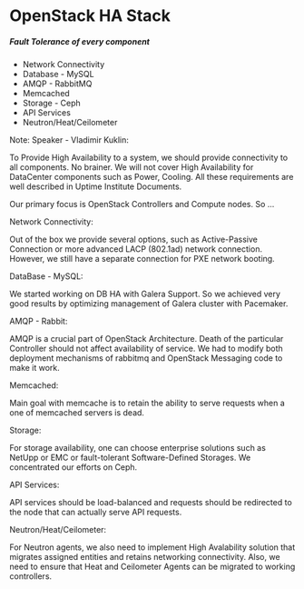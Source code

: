 # OpenStack HA Stack
##### Fault Tolerance of every component

- Network Connectivity <!-- .element: class="fragment" -->
- Database - MySQL <!-- .element: class="fragment" -->
- AMQP - RabbitMQ <!-- .element: class="fragment" -->
- Memcached <!-- .element: class="fragment" -->
- Storage - Ceph <!-- .element: class="fragment" -->
- API Services <!-- .element: class="fragment" -->
- Neutron/Heat/Ceilometer <!-- .element: class="fragment" -->

Note: Speaker - Vladimir Kuklin:

To Provide High Availability to a system, we should provide connectivity to all components. No brainer. We will not cover High Availability for DataCenter components such as Power, Cooling. All these requirements are well described in Uptime Institute Documents.

Our primary focus is OpenStack Controllers and Compute nodes. So ...

Network Connectivity: 

Out of the box we provide several options, such as Active-Passive Connection or more advanced LACP (802.1ad) network connection. However, we still have a separate connection for PXE network booting.

DataBase - MySQL:

We started working on DB HA with Galera Support. So we achieved very good results by optimizing management of Galera cluster with Pacemaker.

AMQP - Rabbit:

AMQP is a crucial part of OpenStack Architecture. Death of the particular Controller should not affect availability of service. We had to modify both deployment mechanisms of rabbitmq and OpenStack Messaging code to make it work.

Memcached:

Main goal with memcache is to retain the ability to serve requests when a one of memcached servers is dead.

Storage:

For storage availability, one can choose enterprise solutions such as NetUpp or EMC or fault-tolerant Software-Defined Storages. We concentrated our efforts on Ceph.

API Services:

API services should be load-balanced and requests should be redirected to the node that can actually serve API requests.

Neutron/Heat/Ceilometer:

For Neutron agents, we also need to implement High Avalability solution that migrates assigned entities and retains networking connectivity. Also, we need to ensure that Heat and Ceilometer Agents can be migrated to working controllers.
